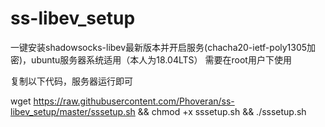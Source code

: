 # ss-libev_setup
一键安装shadowsocks-libev最新版本并开启服务(chacha20-ietf-poly1305加密)，ubuntu服务器系统适用（本人为18.04LTS）
需要在root用户下使用

复制以下代码，服务器运行即可

wget https://raw.githubusercontent.com/Phoveran/ss-libev_setup/master/sssetup.sh && chmod +x sssetup.sh && ./sssetup.sh
